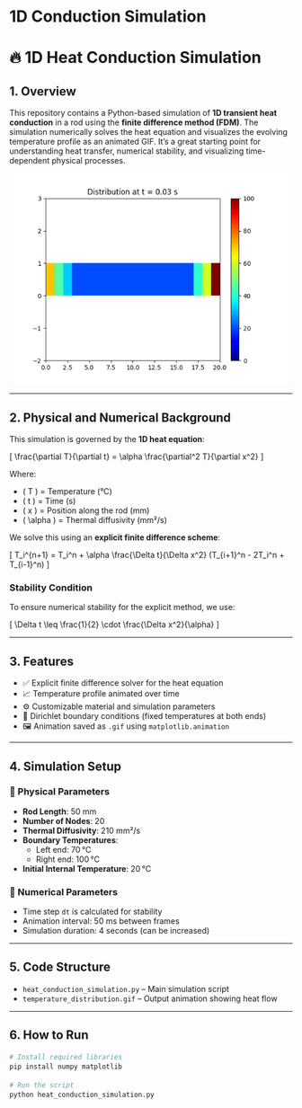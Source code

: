 # 1D Conduction Simulation

# 🔥 1D Heat Conduction Simulation

## 1. Overview

This repository contains a Python-based simulation of **1D transient heat conduction** in a rod using the **finite difference method (FDM)**. The simulation numerically solves the heat equation and visualizes the evolving temperature profile as an animated GIF. It’s a great starting point for understanding heat transfer, numerical stability, and visualizing time-dependent physical processes.

<p align="center">
  <img src="temperature_distribution.gif" alt="Temperature Evolution" width="500"/>
</p>

---

## 2. Physical and Numerical Background

This simulation is governed by the **1D heat equation**:

\[
\frac{\partial T}{\partial t} = \alpha \frac{\partial^2 T}{\partial x^2}
\]

Where:
- \( T \) = Temperature (°C)
- \( t \) = Time (s)
- \( x \) = Position along the rod (mm)
- \( \alpha \) = Thermal diffusivity (mm²/s)

We solve this using an **explicit finite difference scheme**:

\[
T_i^{n+1} = T_i^n + \alpha \frac{\Delta t}{\Delta x^2} (T_{i+1}^n - 2T_i^n + T_{i-1}^n)
\]

### Stability Condition

To ensure numerical stability for the explicit method, we use:

\[
\Delta t \leq \frac{1}{2} \cdot \frac{\Delta x^2}{\alpha}
\]

---

## 3. Features

- ✅ Explicit finite difference solver for the heat equation  
- 📈 Temperature profile animated over time  
- ⚙️ Customizable material and simulation parameters  
- 🧊 Dirichlet boundary conditions (fixed temperatures at both ends)  
- 🖼️ Animation saved as `.gif` using `matplotlib.animation`

---

## 4. Simulation Setup

### 🔧 Physical Parameters
- **Rod Length**: 50 mm  
- **Number of Nodes**: 20  
- **Thermal Diffusivity**: 210 mm²/s  
- **Boundary Temperatures**:  
  - Left end: 70 °C  
  - Right end: 100 °C  
- **Initial Internal Temperature**: 20 °C  

### 📐 Numerical Parameters
- Time step `dt` is calculated for stability  
- Animation interval: 50 ms between frames  
- Simulation duration: 4 seconds (can be increased)

---

## 5. Code Structure

- `heat_conduction_simulation.py` – Main simulation script  
- `temperature_distribution.gif` – Output animation showing heat flow

---

## 6. How to Run

```bash
# Install required libraries
pip install numpy matplotlib

# Run the script
python heat_conduction_simulation.py

